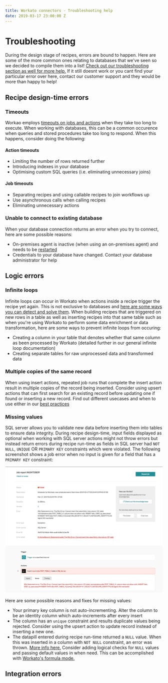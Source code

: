 ```yaml
---
title: Workato connectors - Troubleshooting help
date: 2019-03-17 23:00:00 Z
---
```


# Troubleshooting
During the design stage of recipes, errors are bound to happen. Here are some of the more common ones relating to databases that we've seen so we decided to compile them into a list! [Check out our troubleshooting section as well for more help.](/recipes/recipe-job-errors.md) If it still doesnt work or you cant find your particular error over here, contact our customer support and they would be more than happy to help!

## Recipe design-time errors

### Timeouts

Workao employs [timeouts on jobs and actions](/recipes/recipe-job-errors.md#timeouts) when they take too long to execute. When working with databases, this can be a common occurence when queries and stored procedures take too long to respond. When this happens, consider doing the following:

#### Action timeouts
* Limiting the number of rows returned further
* Introducing indexes in your database
* Optimising custom SQL queries (i.e. eliminating unnecessary joins)

#### Job timeouts
* Separating recipes and using callable recipes to join workflows up
* Use asynchronous calls when calling recipes
* Eliminating unnecessary actions

### Unable to connect to existing database
When your database connection returns an error when you try to connect, here are some possible reasons:

* On-premises agent is inactive (when using an on-premises agent) and needs to be [restarted](/on-prem/run.md)
* Credentials to your database have changed. Contact your database administrator for help

## Logic errors

### Infinite loops
Infinite loops can occur in Workato when actions inside a recipe trigger the recipe yet again. This is not exclusive to databases and [here are some ways you can detect and solve them](/recipes/infinite-loops.md). 
When building recipes that are triggered on new rows in a table as well as inserting recipes into that same table such as when you're using Workato to perform some data enrichment or data transformation, here are some ways to prevent infinite loops from occuring:

* Creating a column in your table that denotes whether that same column as been processed by Workato (detailed further in our general infinite loop documentation)
* Creating separate tables for raw unprocessed data and transformed data

### Multiple copies of the same record
When using insert actions, repeated job runs that complete the insert action result in multiple copies of the record being inserted. Consider using upsert actions that can first search for an existing record before updating one if found or inserting a new record. Find out different usecases and when to use either in our [best practices](/connectors/mssql/best-practices.md#when-to-use-update-insert-and-upsert-actions)

### Missing values
SQL server allows you to validate new data before inserting them into tables to ensure data integrity. During recipe design-time, input fields displayed as optional when working with SQL server actions might not throw errors but instead return errors during recipe run-time as fields in SQL server had `NOT NULL`, `UNIQUE` OR `PRIMARY KEY` constraints which were violated. The following screenshot shows a job error when no input is given for a field that has a `PRIMARY KEY` constraint:

![Common-error-missing-values](/assets/images/mssql/Common-error-missing-values.png)

Here are some possible reasons and fixes for missing values:
* Your primary key column is not auto-incrementing. Alter the column to be an identity column which auto-increments after every insert
* The column has an `unique` constraint and results duplicate values being rejected. Consider using the upsert action to update record instead of inserting a new one.
* The datapill entered during recipe run-time returned a `NULL` value. When this was inserted in a column with `NOT NULL` constraint, an error was thrown. [More info here.](/recipes/recipe-job-errors.md#missing-required-fields-at-run-time) Consider adding logical checks for `NULL` values and passing default values in when need. This can be accomplished with [Workato's formula mode.](/formulas/formula-mode.md)

## Integration errors











